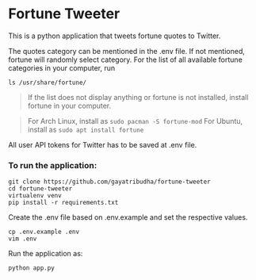 # Fortune Tweeter

This is a python application that tweets fortune quotes to Twitter.

The quotes category can be mentioned in the .env file. If not mentioned, fortune will randomly select category. For the list of all available fortune categories in your computer, run  

`ls /usr/share/fortune/`


> If the list does not display anything or fortune is not installed, install fortune in your computer.


> For Arch Linux, install as `sudo pacman -S fortune-mod`
For Ubuntu, install as `sudo apt install fortune`


All user API tokens for Twitter has to be saved at .env file.


### To run the application:
```
git clone https://github.com/gayatribudha/fortune-tweeter
cd fortune-tweeter
virtualenv venv
pip install -r requirements.txt

```
Create the .env file based on .env.example and set the respective values. 

```
cp .env.example .env
vim .env
```
Run the application as:
```
python app.py
```
